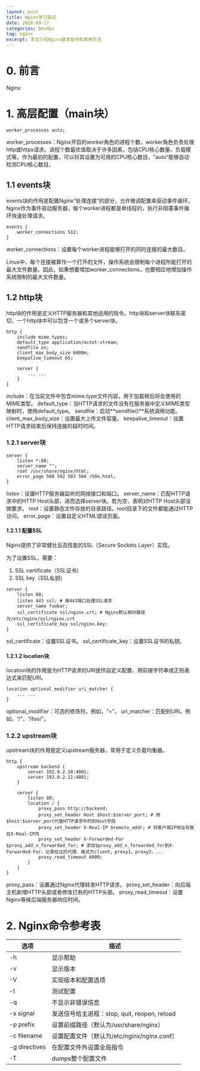 ```yaml
---
layout: post
title: Nginx学习笔记
date: 2018-09-17
categories: DevOps
tag: nginx
excerpt: 本文介绍Nginx基本指令和常用方法
---
```


# 0. 前言

Nginx

# 1. 高层配置（main块）

```
worker_processes auto;
```

worker_processes：Nginx开启的worker角色的进程个数，worker角色负责处理http或https请求。进程个数最优值取决于许多因素，包括CPU核心数量、负载模式等。作为最初的配置，可以将其设置为可用的CPU核心数目，“auto”能够自动检测CPU核心数目。

## 1.1 events块

events块的作用是配置Nginx“处理连接”的部分，允许微调配置来驱动事件循环。Nginx作为事件驱动服务器，每个worker进程都是单线程的，执行非阻塞事件循环快速处理请求。

```
events {
    worker_connections 512;
}
```

worker_connections：设置每个worker进程能够打开的同时连接的最大数目。

Linux中，每个连接被算作一个打开的文件，操作系统会限制每个进程所能打开的最大文件数量。因此，如果想要增加worker_connections，也要相应地增加操作系统限制的最大文件数量。

## 1.2 http块

http块的作用是定义HTTP服务器和其他适用的指令。http块和server块联系密切，一个http块中可以包含一个或多个server块。

```
http {
    include mime.types;
    default_type application/octet-stream;
    sendfile on;
    client_max_body_size 6000m;
    keepalive_timeout 65;
    
    server {
        ... ...
    }
}
```

include：在当前文件中包含mime.type文件内容，用于加载稍后将会使用的MIME类型。
default_type：当HTTP请求的文件没有在服务器中定义MIME类型映射时，使用default_type。
sendfile：启动**sendfile()**系统调用功能。
client_max_body_size：设置最大上传文件容量。
keepalive_timeout：设置HTTP请求结束后保持连接的超时时间。

### 1.2.1 server块

```
server {
    listen *:80;
    server_name "";
    root /usr/share/nginx/html;
    error_page 500 502 503 504 /50x.html;
}
```

listen：设置HTTP服务器监听的网络接口和端口。
server_name：匹配HTTP请求中的HTTP Host头部，进而选择server块。若为空，表明对HTTP Host头部没做要求。
root：设置静态文件存放的目录路径。root目录下的文件都能通过HTTP访问。
error_page：设置自定义HTML错误页面。

#### 1.2.1.1 配置SSL

Nginx提供了非常健壮且高性能的SSL（Secure Sockets Layer）实现。

为了设置SSL，需要：
1. SSL certificate（SSL证书）
2. SSL key（SSL私钥）

```
server {
    listen 80;
    listen 443 ssl; # 用443端口处理SSL请求
    server_name foobar;
    ssl_certificate ssl/nginx.crt; # Nginx默认相对路径为/etc/nginx/ssl/nginx.crt
    ssl_certificate_key ssl/nginx.key;
}
```

ssl_certificate：设置SSL证书。
ssl_certificate_key：设置SSL证书的私钥。

#### 1.2.1.2 location块

location块的作用是为HTTP请求的URI提供自定义配置，用前缀字符串或正则表达式来匹配URI。

```
location optional_modifier uri_matcher {
    ... ...
}
```

optional_modifier：可选的修饰符。例如，“=”。
uri_matcher：匹配的URI。例如，“/”、“/foo/”。

### 1.2.2 upstream块

upstream块的作用是定义upstream服务器，常用于定义负载均衡器。

```
http {
    upstream backend {
        server 192.0.2.10:4801;
        server 192.0.2.11:4801;
    }

    server {
        listen 80;
        location / {
            proxy_pass http://backend;
            proxy_set_header Host $host:$server_port; # 用$host:$server_port代替HTTP请求中的的Host字段
            proxy_set_header X-Real-IP $remote_addr; # 将客户端IP地址存放在X-Real-IP内
            proxy_set_header X-Forwarded-For $proxy_add_x_forwarded_for; # 添加$proxy_add_x_forwarded_for到X-Forwarded-For，记录经过的代理，格式为client，proxy1，proxy2，...
            proxy_read_timeout 6000;
        }
    }
}
```

proxy_pass：设置通过Nginx代理转发HTTP请求。
proxy_set_header：向后端主机新增HTTP头部或者修改已有的HTTP头部。
proxy_read_timeout：设置Nginx等候后端服务器响应时间。

# 2. Nginx命令参考表

| 选项 | 描述 |
|--------|--------|
|   -h   | 显示帮助 |
|   -v   | 显示版本 |
|   -V   | 实现版本和配置选项 |
|   -t   | 测试配置 |
|   -q   | 不显示非错误信息 |
|   -s signal   | 发送信号给主进程：stop, quit, reopen, reload |
|   -p prefix   | 设置前缀路径（默认为/usr/share/nginx） |
|   -c filename | 设置配置文件（默认为/etc/nginx/nginx.conf） |
|   -g directives | 在配置文件外设置全局指令 |
|   -T   | dumps整个配置文件 |